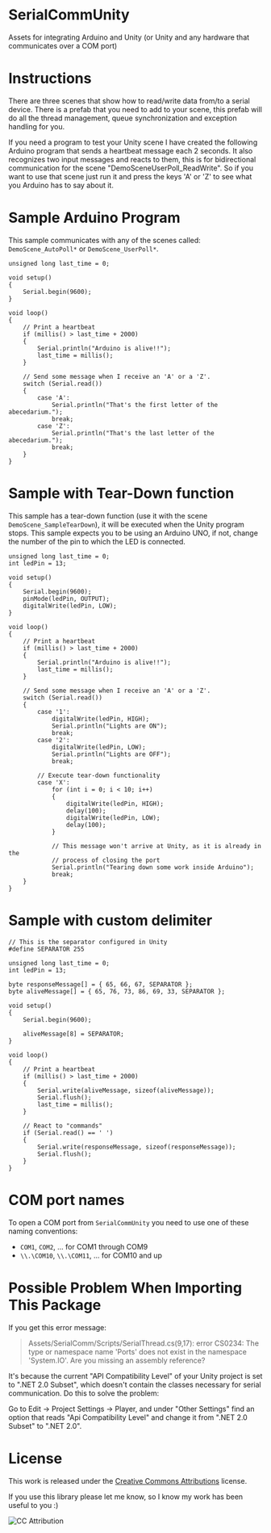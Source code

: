 # SerialCommUnity
Assets for integrating Arduino and Unity (or Unity and any hardware that communicates over a COM port)



Instructions
============

There are three scenes that show how to read/write data from/to a serial device.
There is a prefab that you need to add to your scene, this prefab will do all the thread management, queue synchronization and exception handling for you.

If you need a program to test your Unity scene I have created the following Arduino program that sends a heartbeat message each 2 seconds.
It also recognizes two input messages and reacts to them, this is for bidirectional communication for the scene "DemoSceneUserPoll_ReadWrite".
So if you want to use that scene just run it and press the keys 'A' or 'Z' to see what you Arduino has to say about it.


Sample Arduino Program
======================
This sample communicates with any of the scenes called: `DemoScene_AutoPoll*` or `DemoScene_UserPoll*`.

    unsigned long last_time = 0;

    void setup()
    {
        Serial.begin(9600);
    }

    void loop()
    {
        // Print a heartbeat
        if (millis() > last_time + 2000)
        {
            Serial.println("Arduino is alive!!");
            last_time = millis();
        }

        // Send some message when I receive an 'A' or a 'Z'.
        switch (Serial.read())
        {
            case 'A':
                Serial.println("That's the first letter of the abecedarium.");
                break;
            case 'Z':
                Serial.println("That's the last letter of the abecedarium.");
                break;
        }
    }

Sample with Tear-Down function
======================
This sample has a tear-down function (use it with the scene `DemoScene_SampleTearDown`),
it will be executed when the Unity program stops. This sample expects you to be using an Arduino UNO,
if not, change the number of the pin to which the LED is connected.

    unsigned long last_time = 0;
    int ledPin = 13;

    void setup()
    {
        Serial.begin(9600);
        pinMode(ledPin, OUTPUT);
        digitalWrite(ledPin, LOW);
    }

    void loop()
    {
        // Print a heartbeat
        if (millis() > last_time + 2000)
        {
            Serial.println("Arduino is alive!!");
            last_time = millis();
        }

        // Send some message when I receive an 'A' or a 'Z'.
        switch (Serial.read())
        {
            case '1':
                digitalWrite(ledPin, HIGH);
                Serial.println("Lights are ON");
                break;
            case '2':
                digitalWrite(ledPin, LOW);
                Serial.println("Lights are OFF");
                break;
            
            // Execute tear-down functionality
            case 'X':
                for (int i = 0; i < 10; i++)
                {
                    digitalWrite(ledPin, HIGH);
                    delay(100);
                    digitalWrite(ledPin, LOW);
                    delay(100);
                }
                
                // This message won't arrive at Unity, as it is already in the
                // process of closing the port
                Serial.println("Tearing down some work inside Arduino");
                break;
        }
    }

Sample with custom delimiter
======================

    // This is the separator configured in Unity
    #define SEPARATOR 255

    unsigned long last_time = 0;
    int ledPin = 13;

    byte responseMessage[] = { 65, 66, 67, SEPARATOR };
    byte aliveMessage[] = { 65, 76, 73, 86, 69, 33, SEPARATOR };

    void setup()
    {
        Serial.begin(9600);

        aliveMessage[8] = SEPARATOR;
    }

    void loop()
    {
        // Print a heartbeat
        if (millis() > last_time + 2000)
        {
            Serial.write(aliveMessage, sizeof(aliveMessage));
            Serial.flush();
            last_time = millis();
        }
        
        // React to "commands"
        if (Serial.read() == ' ')
        {
            Serial.write(responseMessage, sizeof(responseMessage));
            Serial.flush();
        }
    }

COM port names
==
To open a COM port from `SerialCommUnity` you need to use one of these naming conventions:
* `COM1`, `COM2`, ... for COM1 through COM9
* `\\.\COM10`, `\\.\COM11`, ... for COM10 and up


Possible Problem When Importing This Package
============================================

If you get this error message:

> Assets/SerialComm/Scripts/SerialThread.cs(9,17): error CS0234: The type or namespace name 'Ports' does not exist in the namespace 'System.IO'. Are you missing an assembly reference?

It's because the current "API Compatibility Level" of your Unity project is set to ".NET 2.0 Subset", which doesn't contain the classes necessary for serial communication. Do this to solve the problem:

Go to Edit -> Project Settings -> Player, and under "Other Settings" find an option that reads "Api Compatibility Level" and change it from ".NET 2.0 Subset" to ".NET 2.0".

    
License
=======

This work is released under the [Creative Commons Attributions](https://creativecommons.org/licenses/by/2.0/) license.

If you use this library please let me know, so I know my work has been useful to you :)

![CC Attribution](docs/images/CC-BY_icon.png?raw=true)
